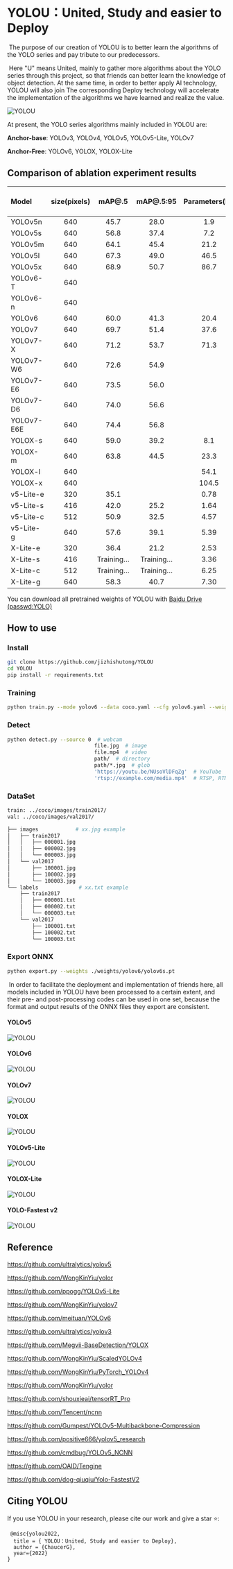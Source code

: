 

# YOLOU：United, Study and easier to Deploy

​	The purpose of our creation of YOLOU is to better learn the algorithms of the YOLO series and pay tribute to our predecessors.

​	Here "U" means United, mainly to gather more algorithms about the YOLO series through this project, so that friends can better learn the knowledge of object detection. At the same time, in order to better apply AI technology, YOLOU will also join The corresponding Deploy technology will accelerate the implementation of the algorithms we have learned and realize the value.

![YOLOU](./images/YOLOU2.png)

At present, the YOLO series algorithms mainly included in YOLOU are:

**Anchor-base**: YOLOv3, YOLOv4, YOLOv5, YOLOv5-Lite,  YOLOv7

**Anchor-Free**: YOLOv6, YOLOX, YOLOX-Lite

## Comparison of ablation experiment results

| Model      | size(pixels) |  mAP@.5   | mAP@.5:95 | Parameters(M) | GFLOPs | TensorRT-FP32(b16)<br>ms/fps | TensorRT-FP16(b16)<br/>ms/fps |
| :--------- | :----------: |:---------:|:---------:| :-----------: | :----: | :--------------------------: | :---------------------------: |
| YOLOv5n    |     640      |   45.7    |   28.0    |      1.9      |  4.5   |         0.95/1054.64         |         0.61/1631.64          |
| YOLOv5s    |     640      |   56.8    |   37.4    |      7.2      |  16.5  |          1.7/586.8           |         0.84/1186.42          |
| YOLOv5m    |     640      |   64.1    |   45.4    |     21.2      |  49.0  |         4.03/248.12          |          1.42/704.20          |
| YOLOv5l    |     640      |   67.3    |   49.0    |     46.5      | 109.1  |                              |                               |
| YOLOv5x    |     640      |   68.9    |   50.7    |     86.7      | 205.7  |                              |                               |
| YOLOv6-T   |     640      |           |           |               |        |                              |                               |
| YOLOv6-n   |     640      |           |           |               |        |                              |                               |
| YOLOv6     |     640      |   60.0    |   41.3    |     20.4      |  28.8  |         3.06/326.93          |          1.27/789.51          |
| YOLOv7     |     640      |   69.7    |   51.4    |     37.6      |  53.1  |         8.18/113.88          |          1.97/507.55          |
| YOLOv7-X   |     640      |   71.2    |   53.7    |     71.3      |  95.1  |                              |                               |
| YOLOv7-W6  |     640      |   72.6    |   54.9    |               |        |                              |                               |
| YOLOv7-E6  |     640      |   73.5    |   56.0    |               |        |                              |                               |
| YOLOv7-D6  |     640      |   74.0    |   56.6    |               |        |                              |                               |
| YOLOv7-E6E |     640      |   74.4    |   56.8    |               |        |                              |                               |
| YOLOX-s    |     640      |   59.0    |   39.2    |      8.1      |  10.8  |         2.11/473.78          |         0.89/1127.67          |
| YOLOX-m    |     640      |   63.8    |   44.5    |     23.3      |  31.2  |         4.94/202.43          |          1.58/632.48          |
| YOLOX-l    |     640      |           |           |     54.1      |  77.7  |                              |                               |
| YOLOX-x    |     640      |           |           |     104.5     | 156.2  |                              |                               |
| v5-Lite-e  |     320      |   35.1    |           |     0.78      |  0.73  |         0.55/1816.10         |         0.49/2048.47          |
| v5-Lite-s  |     416      |   42.0    |   25.2    |     1.64      |  1.66  |         0.72/1384.76         |         0.64/1567.36          |
| v5-Lite-c  |     512      |   50.9    |   32.5    |     4.57      |  5.92  |         1.18/850.03          |         0.80/1244.20          |
| v5-Lite-g  |     640      |   57.6    |   39.1    |     5.39      |  15.6  |         1.85/540.90          |          1.09/916.69          |
| X-Lite-e   |     320      |   36.4    |   21.2    |     2.53      |  1.58  |         0.65/1547.58         |         0.46/2156.38          |
| X-Lite-s   |     416      | Training… | Training… |     3.36      |  2.90  |                              |                               |
| X-Lite-c   |     512      | Training… | Training… |     6.25      |  5.92  |                              |                               |
| X-Lite-g   |     640      |   58.3    |   40.7    |     7.30      | 12.91  |         2.15/465.19          |          1.01/990.69          |

You can download all pretrained weights of YOLOU  with [Baidu Drive (passwd:YOLO)](https://pan.baidu.com/s/1Ws4Aieyt7gne9nrCK7VHJA)

## How to use

### Install

```bash
git clone https://github.com/jizhishutong/YOLOU
cd YOLOU
pip install -r requirements.txt
```

### Training

```bash
python train.py --mode yolov6 --data coco.yaml --cfg yolov6.yaml --weights yolov6.pt --batch-size 32
```

### Detect

```bash
python detect.py --source 0  # webcam
                            file.jpg  # image 
                            file.mp4  # video
                            path/  # directory
                            path/*.jpg  # glob
                            'https://youtu.be/NUsoVlDFqZg'  # YouTube
                            'rtsp://example.com/media.mp4'  # RTSP, RTMP, HTTP stream
```

### DataSet

```bash
train: ../coco/images/train2017/
val: ../coco/images/val2017/
```

```bash
├── images            # xx.jpg example
│   ├── train2017        
│   │   ├── 000001.jpg
│   │   ├── 000002.jpg
│   │   └── 000003.jpg
│   └── val2017         
│       ├── 100001.jpg
│       ├── 100002.jpg
│       └── 100003.jpg
└── labels             # xx.txt example      
    ├── train2017       
    │   ├── 000001.txt
    │   ├── 000002.txt
    │   └── 000003.txt
    └── val2017         
        ├── 100001.txt
        ├── 100002.txt
        └── 100003.txt
```

### Export ONNX

```bash
python export.py --weights ./weights/yolov6/yolov6s.pt
```

​	In order to facilitate the deployment and implementation of friends here, all models included in YOLOU have been processed to a certain extent, and their pre- and post-processing codes can be used in one set, because the format and output results of the ONNX files they export are consistent. 

#### YOLOv5

![YOLOU](./images/yolov5-onnx.png)

#### YOLOv6

![YOLOU](./images/yolov6-onnx.png)

#### YOLOv7

![YOLOU](./images/yolov7-onnx.png)

#### YOLOX

![YOLOU](./images/yolox-onnx.png)

#### YOLOv5-Lite

![YOLOU](./images/v5lite-onnx.png)

#### YOLOX-Lite

![YOLOU](./images/yolox-lite-onnx.png)

#### YOLO-Fastest v2

![YOLOU](./images/yolo-fastest-v2.png)

## Reference

https://github.com/ultralytics/yolov5

https://github.com/WongKinYiu/yolor

https://github.com/ppogg/YOLOv5-Lite

https://github.com/WongKinYiu/yolov7

https://github.com/meituan/YOLOv6

https://github.com/ultralytics/yolov3

https://github.com/Megvii-BaseDetection/YOLOX

https://github.com/WongKinYiu/ScaledYOLOv4

https://github.com/WongKinYiu/PyTorch_YOLOv4

https://github.com/WongKinYiu/yolor

https://github.com/shouxieai/tensorRT_Pro

https://github.com/Tencent/ncnn

https://github.com/Gumpest/YOLOv5-Multibackbone-Compression

https://github.com/positive666/yolov5_research

https://github.com/cmdbug/YOLOv5_NCNN

https://github.com/OAID/Tengine

https://github.com/dog-qiuqiu/Yolo-FastestV2

## Citing YOLOU

If you use YOLOU in your research, please cite our work and give a star ⭐:

```
 @misc{yolou2022,
  title = { YOLOU：United, Study and easier to Deploy},
  author = {ChaucerG},
  year={2022}
}
```
